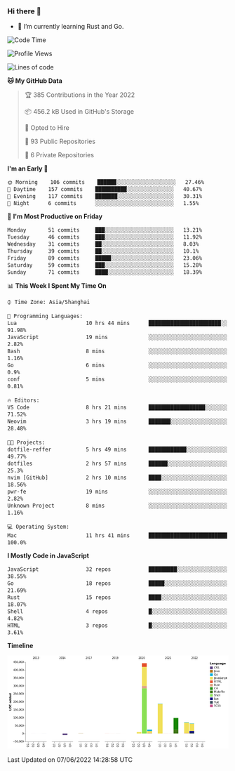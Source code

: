 ### Hi there 👋

- 🌱 I’m currently learning Rust and Go.

<!--START_SECTION:waka-->
![Code Time](http://img.shields.io/badge/Code%20Time-404%20hrs%2043%20mins-blue)

![Profile Views](http://img.shields.io/badge/Profile%20Views-1-blue)

![Lines of code](https://img.shields.io/badge/From%20Hello%20World%20I%27ve%20Written-893%20Thousand%20lines%20of%20code-blue)

**🐱 My GitHub Data** 

> 🏆 385 Contributions in the Year 2022
 > 
> 📦 456.2 kB Used in GitHub's Storage 
 > 
> 💼 Opted to Hire
 > 
> 📜 93 Public Repositories 
 > 
> 🔑 6 Private Repositories  
 > 
**I'm an Early 🐤** 

```text
🌞 Morning    106 commits    ██████░░░░░░░░░░░░░░░░░░░   27.46% 
🌆 Daytime    157 commits    ██████████░░░░░░░░░░░░░░░   40.67% 
🌃 Evening    117 commits    ███████░░░░░░░░░░░░░░░░░░   30.31% 
🌙 Night      6 commits      ░░░░░░░░░░░░░░░░░░░░░░░░░   1.55%

```
📅 **I'm Most Productive on Friday** 

```text
Monday       51 commits     ███░░░░░░░░░░░░░░░░░░░░░░   13.21% 
Tuesday      46 commits     ███░░░░░░░░░░░░░░░░░░░░░░   11.92% 
Wednesday    31 commits     ██░░░░░░░░░░░░░░░░░░░░░░░   8.03% 
Thursday     39 commits     ██░░░░░░░░░░░░░░░░░░░░░░░   10.1% 
Friday       89 commits     █████░░░░░░░░░░░░░░░░░░░░   23.06% 
Saturday     59 commits     ███░░░░░░░░░░░░░░░░░░░░░░   15.28% 
Sunday       71 commits     ████░░░░░░░░░░░░░░░░░░░░░   18.39%

```


📊 **This Week I Spent My Time On** 

```text
⌚︎ Time Zone: Asia/Shanghai

💬 Programming Languages: 
Lua                      10 hrs 44 mins      ███████████████████████░░   91.98% 
JavaScript               19 mins             ░░░░░░░░░░░░░░░░░░░░░░░░░   2.82% 
Bash                     8 mins              ░░░░░░░░░░░░░░░░░░░░░░░░░   1.16% 
Go                       6 mins              ░░░░░░░░░░░░░░░░░░░░░░░░░   0.9% 
conf                     5 mins              ░░░░░░░░░░░░░░░░░░░░░░░░░   0.81%

🔥 Editors: 
VS Code                  8 hrs 21 mins       ██████████████████░░░░░░░   71.52% 
Neovim                   3 hrs 19 mins       ███████░░░░░░░░░░░░░░░░░░   28.48%

🐱‍💻 Projects: 
dotfile-reffer           5 hrs 49 mins       ████████████░░░░░░░░░░░░░   49.77% 
dotfiles                 2 hrs 57 mins       ██████░░░░░░░░░░░░░░░░░░░   25.3% 
nvim [GitHub]            2 hrs 10 mins       ████░░░░░░░░░░░░░░░░░░░░░   18.56% 
pwr-fe                   19 mins             ░░░░░░░░░░░░░░░░░░░░░░░░░   2.82% 
Unknown Project          8 mins              ░░░░░░░░░░░░░░░░░░░░░░░░░   1.16%

💻 Operating System: 
Mac                      11 hrs 41 mins      █████████████████████████   100.0%

```

**I Mostly Code in JavaScript** 

```text
JavaScript               32 repos            █████████░░░░░░░░░░░░░░░░   38.55% 
Go                       18 repos            █████░░░░░░░░░░░░░░░░░░░░   21.69% 
Rust                     15 repos            ████░░░░░░░░░░░░░░░░░░░░░   18.07% 
Shell                    4 repos             █░░░░░░░░░░░░░░░░░░░░░░░░   4.82% 
HTML                     3 repos             █░░░░░░░░░░░░░░░░░░░░░░░░   3.61%

```


**Timeline**

![Chart not found](https://raw.githubusercontent.com/elton/elton/main/charts/bar_graph.png) 


 Last Updated on 07/06/2022 14:28:58 UTC
<!--END_SECTION:waka-->

<!--
**elton/elton** is a ✨ _special_ ✨ repository because its `README.md` (this file) appears on your GitHub profile.

Here are some ideas to get you started:

- 🔭 I’m currently working on ...
- 🌱 I’m currently learning ...
- 👯 I’m looking to collaborate on ...
- 🤔 I’m looking for help with ...
- 💬 Ask me about ...
- 📫 How to reach me: ...
- 😄 Pronouns: ...
- ⚡ Fun fact: ...
-->
